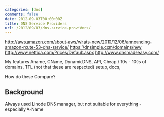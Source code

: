 ```yaml
---
categories: [dns]
comments: false
date: 2012-09-03T00:00:00Z
title: DNS Service Providers
url: /2012/09/03/dns-service-providers/
---
```


http://aws.amazon.com/about-aws/whats-new/2010/12/06/announcing-amazon-route-53-dns-service/
https://dnsimple.com/domains/new
http://www.nettica.com/Prices/Default.aspx
http://www.dnsmadeeasy.com/

My features
Aname, CName, DynamicDNS, API, Cheap / 10s - 100s of domains, TTL (not that these are respected)
setup, docs,

How do these Compare?

Background
---

Always used Linode DNS manager, but not suitable for everything - especially A-Name
